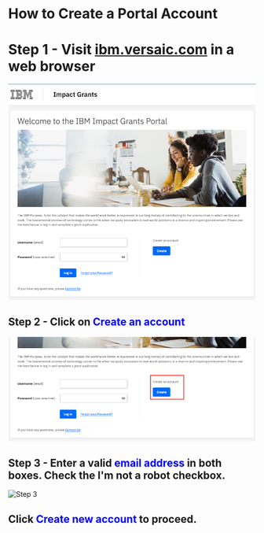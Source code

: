 # How to Create a Portal Account

# Step 1 - Visit [ibm.versaic.com](https://ibm.versaic.com) in a web browser

![Step 1](images/impact-grant-login-page.png) 

## Step 2 - Click on <span style="color:blue">**Create an account**</span>

![Step 2](images/impact-grant-create-acct.png) 

## Step 3 - Enter a valid <span style="color:blue">**email address**</span> in both boxes. Check the **I'm not a robot** checkbox.

![Step 3](images/step-n3.png) 

## Click <span style="color:blue">**Create new account**</span> to proceed.